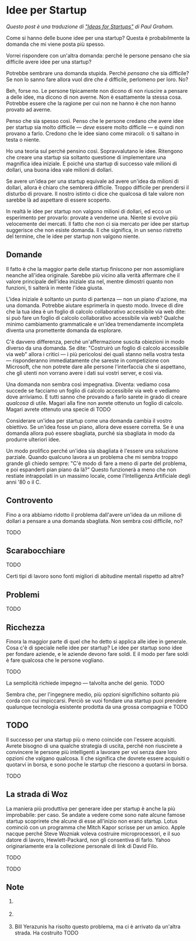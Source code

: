 # Idee per Startup #

_Questo post è una traduzione di ["Ideas for Startups"][] di Paul Graham._

Come si hanno delle buone idee per una startup? Questa è probabilmente la
domanda che mi viene posta più spesso.

Vorrei rispondere con un'altra domanda: perché le persone pensano che sia
difficile avere idee per una startup?

Potrebbe sembrare una domanda stupida. Perché _pensano_ che sia difficile?
Se non lo sanno fare allora vuol dire che _è_ difficile, perlomeno per loro.
No?

Beh, forse no. Le persone tipicamente non dicono di non riuscire a pensare a
delle idee, ma dicono di non averne. Non è esattamente la stessa cosa.
Potrebbe essere che la ragione per cui non ne hanno è che non hanno provato ad
averne.

Penso che sia spesso così. Penso che le persone credano che avere idee per
startup sia molto difficile — _deve_ essere molto difficile — e quindi non
provano a farlo. Credono che le idee siano come miracoli: o ti saltano in
testa o niente.

Ho una teoria sul perché pensino così. Sopravvalutano le idee. Ritengono che
creare una startup sia soltanto questione di implementare una magnifica idea
iniziale. E poiché una startup di successo vale milioni di dollari, una buona
idea vale milioni di dollari.

Se avere un'idea per una startup equivale ad avere un'idea da milioni di
dollari, allora è chiaro che sembrerà difficile. Troppo difficile per
prendersi il disturbo di provare. Il nostro istinto ci dice che qualcosa di
tale valore non sarebbe là ad aspettare di essere scoperto.

In realtà le idee per startup non valgono milioni di dollari, ed ecco un
esperimento per provarlo: provate a venderne una. Niente si evolve più
velocemente dei mercati. Il fatto che non ci sia mercato per idee per startup
suggerisce che non esiste domanda. Il che significa, in un senso ristretto del
termine, che le idee per startup non valgono niente.

## Domande ##

Il fatto è che la maggior parte delle startup finiscono per non assomigliare
neanche all'idea originale. Sarebbe più vicino alla verità affermare che il
valore principale dell'idea iniziale sta nel, mentre dimostri quanto non
funzioni, ti salterà in mente l'idea giusta.

L'idea iniziale è soltanto un punto di partenza — non un piano d'azione, ma
una domanda. Potrebbe aiutare esprimerla in questo modo. Invece di dire che la
tua idea è un foglio di calcolo collaborativo accessibile via web dite: si può
fare un foglio di calcolo collaborativo accessibile via web? Qualche minimo
cambiamento grammaticale e un'idea tremendamente incompleta diventa una
promettente domanda da esplorare.

C'è davvero differenza, perché un'affermazione suscita obiezioni in modo
diverso da una domanda. Se dite: "Costruirò un foglio di calcolo accessibile 
via web" allora i critici — i più pericolosi dei quali stanno nella vostra
testa — risponderanno immediatamente che sareste in competizione con
Microsoft, che non potrete dare alle persone l'interfaccia che si aspettano,
che gli utenti non vorrano avere i dati sui vostri server, e così via.

Una domanda non sembra così impegnativa. Diventa: vediamo cosa succede se
facciamo un foglio di calcolo accessibile via web e vediamo dove arriviamo.
E tutti sanno che provando a farlo sarete in grado di creare _qualcosa_ di
utile. Magari alla fine non avrete ottenuto un foglio di calcolo. Magari
avrete ottenuto una specie di TODO

Considerare un'idea per startup come una domanda cambia il vostro obiettivo.
Se un'idea fosse un piano, allora deve essere corretta. Se è una domanda
allora può essere sbagliata, purché sia sbagliata in modo da produrre
ulteriori idee.

Un modo prolifico perché un'idea sia sbagliata è l'essere una soluzione
parziale. Quando qualcuno lavora a un problema che mi sembra troppo grande
gli chiedo sempre: "C'è modo di fare a meno di parte del problema, e poi
espanderti pian piano da là?" Questo funzionerà a meno che non restiate
intrappolati in un massimo locale, come l'Intelligenza Artificiale degli anni
'80 o il C.

## Controvento ##

Fino a ora abbiamo ridotto il problema dall'avere un'idea da un milione di
dollari a pensare a una domanda sbagliata. Non sembra così difficile, no?

TODO

## Scarabocchiare ##

TODO

Certi tipi di lavoro sono fonti migliori di abitudine mentali rispetto ad
altre? 

## Problemi ##

TODO

## Ricchezza ##

Finora la maggior parte di quel che ho detto si applica alle idee in generale.
Cosa c'è di speciale nelle idee per startup? Le idee per startup sono idee
per fondare aziende, e le aziende devono fare soldi. E il modo per fare soldi
è fare qualcosa che le persone vogliano.

TODO

La semplicità richiede impegno — talvolta anche del genio. TODO

Sembra che, per l'ingegnere medio, più opzioni significhino soltanto più corda
con cui impiccarsi. Perciò se vuoi fondare una startup puoi prendere qualunque
tecnologia esistente prodotta da una grossa compagnia e TODO

## TODO ##

Il successo per una startup più o meno coincide con l'essere acquisiti. Avrete
bisogno di una qualche strategia di uscita, perché non riuscirete a convincere
le persone più intelligenti a lavorare per voi senza dare loro opzioni che
valgano qualcosa. Il che significa che dovrete essere acquisiti o quotarvi in
borsa, e sono poche le startup che riescono a quotarsi in borsa.

TODO

## La strada di Woz ##

La maniera più produttiva per generare idee per startup è anche la più
improbabile: per caso. Se andate a vedere come sono nate alcune famose startup
scoprirete che alcune di esse all'inizio non erano startup. Lotus cominciò con
un programma che Mitch Kapor scrisse per un amico. Apple nacque perché Steve
Wozniak voleva costruire microprocessori, e il suo datore di lavoro,
Hewlett-Packard, non gli consentiva di farlo. Yahoo originariamente era la 
collezione personale di link di David Filo.

TODO

TODO

## Note ##

<ol>
  <li><p></p></li>
  <li><p></p></li>
  <li><p>Bill Yerazunis ha risolto questo problema, ma ci è arrivato da un'altra strada. Ha costruito TODO</p></li>
</ol>

["Ideas for Startups"]: http://paulgraham.com/ideas.html